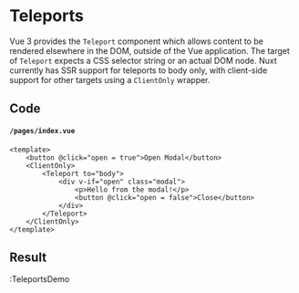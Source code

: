 # Teleports

Vue 3 provides the `Teleport` component which allows content to be rendered elsewhere in
the DOM, outside of the Vue application. The target of `Teleport` expects a CSS
selector string or an actual DOM node. Nuxt currently has SSR support for teleports to body
only, with client-side support for other targets using a `ClientOnly` wrapper.

## Code

#### `/pages/index.vue`

```vue
<template>
	<button @click="open = true">Open Modal</button>
	<ClientOnly>
		<Teleport to="body">
			<div v-if="open" class="modal">
				<p>Hello from the modal!</p>
				<button @click="open = false">Close</button>
			</div>
		</Teleport>
	</ClientOnly>
</template>
```

## Result

:TeleportsDemo
